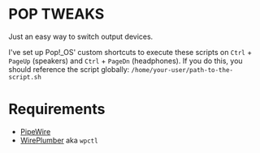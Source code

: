# POP TWEAKS

Just an easy way to switch output devices.

I've set up Pop!_OS' custom shortcuts to execute these scripts on `Ctrl` + `PageUp` (speakers) and `Ctrl` + `PageDn` (headphones). If you do this, you should reference the script globally: `/home/your-user/path-to-the-script.sh`

# Requirements

- [PipeWire](https://www.pipewire.org/) 
- [WirePlumber](https://pipewire.pages.freedesktop.org/wireplumber/) aka `wpctl`